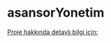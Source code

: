# asansorYonetim
[Proje hakkında detaylı bilgi için:](https://github.com/sefamertgungor/asansorYonetim/blob/main/Rapor.docx)
